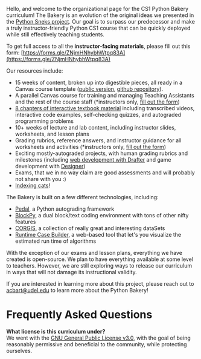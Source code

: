 Hello, and welcome to the organizational page for the CS1 Python Bakery curriculum! The Bakery is an evolution of the original ideas we presented in the [Python Sneks project](https://acbart.github.io/python-sneks/). Our goal is to surpass our predecessor and make a truly instructor-friendly Python CS1 course that can be quickly deployed while still effectively teaching students.

To get full access to all the **instructor-facing materials**, please fill out this form: [https://forms.gle/ZNjmHNhybhWtpq83A](https://forms.gle/ZNjmHNhybhWtpq83A)

Our resources include:
* 15 weeks of content, broken up into digestible pieces, all ready in a Canvas course template ([public version](https://canvas.instructure.com/enroll/JGNNMH), [github repository](https://github.com/python-bakery/bakery-curriculum-public)).
* A parallel Canvas course for training and managing Teaching Assistants and the rest of the course staff (*instructors only, [fill out the form](https://forms.gle/ZNjmHNhybhWtpq83A))
* [8 chapters of interactive textbook material](https://blockpy.cis.udel.edu/assignments/textbook/bakery_textbook) including transcribed videos, interactive code examples, self-checking quizzes, and autograded programming problems
* 10+ weeks of lecture and lab content, including instructor slides, worksheets, and lesson plans
* Grading rubrics, reference answers, and instructor guidance for all worksheets and activities (*instructors only, [fill out the form](https://forms.gle/ZNjmHNhybhWtpq83A))
* Exciting mostly-autograded projects, with human grading rubrics and milestones (including [web development with Drafter](https://drafter-edu.github.io/drafter/) and game development with [Designer](https://designer-edu.github.io/))
* Exams, that we in no way claim are good assessments and will probably not share with you :)
* [Indexing cats](https://acbart.github.io/index-the-cat/alpha/)!

The Bakery is built on a few different technologies, including:
* [Pedal](https://github.com/acbart/pedal/), a Python autograding framework
* [BlockPy](https://blockpy.cis.udel.edu/blockpy/load), a dual block/text coding environment with tons of other nifty features
* [CORGIS](http://think.cs.vt.edu/corgis), a collection of really great and interesting dataSets
* [Runtime Case Builder](https://acbart.github.io/runtime-case-builder/?preload=RCB_find_with_break_dynamic.json), a web-based tool that let's you visualize the estimated run time of algorithms

With the exception of our exams and lesson plans, everything we have created is open-source. We plan to have everything available at some level to teachers. However, we are still exploring ways to release our curriculum in ways that will not damage its instructional validity.

If you are interested in learning more about this project, please reach out to [acbart@udel.edu](mailto:acbart@udel.edu) to learn more about the Python Bakery!

# Frequently Asked Questions

**What license is this curriculum under?**\
We went with the [GNU General Public License v3.0](https://github.com/python-bakery/bakery-curriculum/blob/main/LICENSE), with the goal of being reasonably permissive and beneficial to the community, while protecting ourselves.


